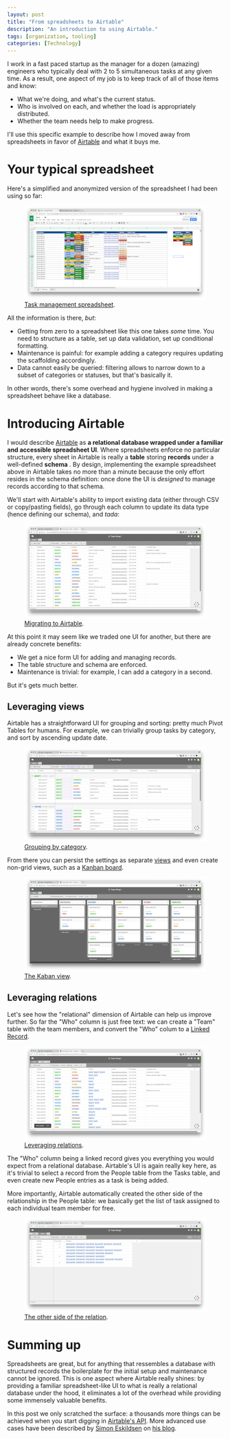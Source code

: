 ```yaml
---
layout: post
title: "From spreadsheets to Airtable"
description: "An introduction to using Airtable."
tags: [organization, tooling]
categories: [Technology]
---
```


I work in a fast paced startup as the manager for a dozen (amazing) engineers who typically deal with 2 to 5 simultaneous tasks at any given time. As a result, one aspect of my job is to keep track of all of those items and know:

- What we're doing, and what's the current status.
- Who is involved on each, and whether the load is appropriately distributed.
- Whether the team needs help to make progress.

I'll use this specific example to describe how I moved away from spreadsheets in favor of [Airtable](https://www.airtable.com) and what it buys me.

# Your typical spreadsheet

Here's a simplified and anonymized version of the spreadsheet I had been using so far:

<figure class="center">
    <a href="/images/airtable/spreadsheet_1.png"><img src="/images/airtable/spreadsheet_1_crop.png" alt=""></a>
    <figcaption><a href="/images/airtable/spreadsheet_1.png" title="Task management spreadsheet">Task management spreadsheet</a>.</figcaption>
</figure>


All the information is there, _but_:

- Getting from zero to a spreadsheet like this one takes _some_ time. You need to structure as a table, set up data validation, set up conditional formatting.
- Maintenance is painful: for example adding a category requires updating the scaffolding accordingly.
- Data cannot easily be queried: filtering allows to narrow down to a subset of categories or statuses, but that's basically it.

In other words, there's some overhead and hygiene involved in making a spreadsheet behave like a database.

# Introducing Airtable

I would describe [Airtable](https://www.airtable.com) as **a relational database wrapped under a familiar and accessible spreadsheet UI**. Where spreadsheets enforce no particular structure, every sheet in Airtable is really a **table** storing **records** under a well-defined **schema** . By design, implementing the example spreadsheet above in Airtable takes no more than a minute because the only effort resides in the schema definition: once done the UI is _designed_ to manage records according to that schema.

We'll start with Airtable's ability to import existing data (either through CSV or copy/pasting fields), go through each column to update its data type (hence defining our schema), and _tada_:

<figure class="center">
    <a href="/images/airtable/tasks_airtable_1.png"><img src="/images/airtable/tasks_airtable_1_crop.png" alt=""></a>
    <figcaption><a href="/images/airtable/tasks_airtable_1.png" title="Migrating to Airtable">Migrating to Airtable</a>.</figcaption>
</figure>

At this point it may seem like we traded one UI for another, but there are already concrete benefits:

- We get a nice form UI for adding and managing records.
- The table structure and schema are enforced.
- Maintenance is trivial: for example, I can add a category in a second. 

But it's gets much better.

## Leveraging views

Airtable has a straightforward UI for grouping and sorting: pretty much Pivot Tables for humans. For example, we can trivially group tasks by category, and sort by ascending update date.

<figure class="center">
    <a href="/images/airtable/tasks_airtable_2.png"><img src="/images/airtable/tasks_airtable_2_crop.png" alt=""></a>
    <figcaption><a href="/images/airtable/tasks_airtable_2.png" title="Grouping by category">Grouping by category</a>.</figcaption>
</figure>

From there you can persist the settings as separate [views](https://support.airtable.com/hc/en-us/articles/202624989-Guide-to-views) and even create non-grid views, such as a [Kanban board](https://support.airtable.com/hc/en-us/articles/229848887-Guide-to-kanban-view).

<figure class="center">
    <a href="/images/airtable/tasks_airtable_3.png"><img src="/images/airtable/tasks_airtable_3_crop.png" alt=""></a>
    <figcaption><a href="/images/airtable/tasks_airtable_3.png" title="The Kaban view">The Kaban view</a>.</figcaption>
</figure>

## Leveraging relations

Let's see how the "relational" dimension of Airtable can help us improve further. So far the "Who" column is just free text: we can create a "Team" table with the team members, and convert the "Who" colum to a [Linked Record](https://support.airtable.com/hc/en-us/articles/206452848-Linked-record-fields).

<figure class="center">
    <a href="/images/airtable/tasks_airtable_4.png"><img src="/images/airtable/tasks_airtable_4_crop.png" alt=""></a>
    <figcaption><a href="/images/airtable/tasks_airtable_4.png" title="Leveraging relations">Leveraging relations</a>.</figcaption>
</figure>

The "Who" column being a linked record gives you everything you would expect from a relational database. Airtable's UI is again really key here, as it's trivial to select a record from the People table from the Tasks table, and even create new People entries as a task is being added.

More importantly, Airtable automatically created the other side of the relationship in the People table: we basically get the list of task assigned to each individual team member for free.

<figure class="center">
    <a href="/images/airtable/tasks_airtable_5.png"><img src="/images/airtable/tasks_airtable_5_crop.png" alt=""></a>
    <figcaption><a href="/images/airtable/tasks_airtable_5.png" title="The other side of the relation">The other side of the relation</a>.</figcaption>
</figure>

# Summing up

Spreadsheets are great, but for anything that ressembles a database with structured records the boilerplate for the initial setup and maintenance cannot be ignored. This is one aspect where Airtable really shines: by providing a familiar spreadsheet-like UI to what is really a relational database under the hood, it eliminates a lot of the overhead while providing some immensely valuable benefits.

In this post we only scratched the surface: a thousands more things can be achieved when you start digging in [Airtable's API](https://airtable.com/api). More advanced use cases have been described by [Simon Eskildsen](https://twitter.com/sirupsen) on [his blog](http://sirupsen.com/airtable/).